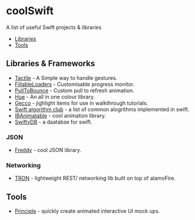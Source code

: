 # coolSwift
A list of useful Swift projects &amp; libraries
- [Libraries](#Libraries)
- [Tools](#Tools)

## Libraries & Frameworks
* [Tactile](https://github.com/delba/Tactile) - A Simple way to handle gestures.
* [FillableLoaders](https://github.com/poolqf/FillableLoaders) - Customisable progress monitor.
* [PullToBounce](https://github.com/entotsu/PullToBounce) - Custom pull to refresh animation.
* [Hue](https://github.com/hyperoslo/Hue) - An all in one colour library.
* [Gecco](https://github.com/yukiasai/Gecco) - jighlight items for use in walkthrough tutorials.
* [Swift algorithm club](https://github.com/hollance/swift-algorithm-club) - a list of common alogrithms implemented in swift.
* [IBAnimatable](https://github.com/JakeLin/IBAnimatable) - cool animation library.
* [SwiftyDB](https://github.com/Oyvindkg/swiftydb) - a daatabse for swift.

### JSON
* [Freddy](https://github.com/bignerdranch/Freddy) - cool JSON library.

### Networking
* [TRON](https://github.com/MLSDev/TRON) - lightweight REST/ networking lib built on top of alamoFire.

## Tools
* [Principle](http://principleformac.com/) - quickly create animated interactive UI mock ups.
